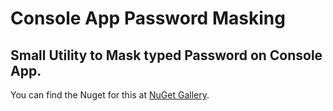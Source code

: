 # Console App Password Masking


## Small Utility to Mask typed Password on Console App.


You can find the Nuget for this at [NuGet Gallery](https://www.nuget.org/packages/ConsoleAppPasswordMasking/).
